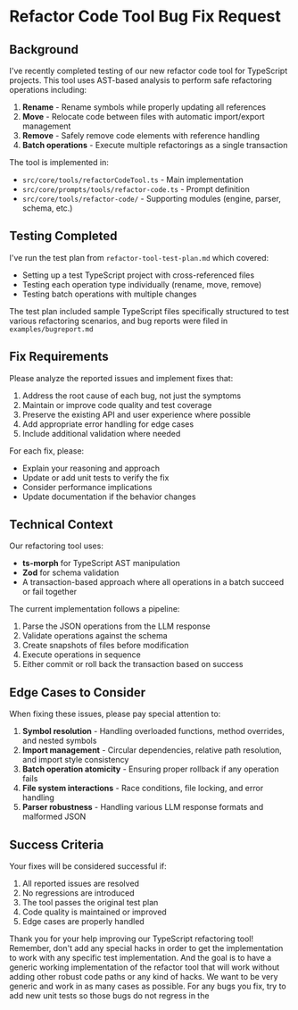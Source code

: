 # Refactor Code Tool Bug Fix Request

## Background

I've recently completed testing of our new refactor code tool for TypeScript projects. This tool uses AST-based analysis to perform safe refactoring operations including:

1. **Rename** - Rename symbols while properly updating all references
2. **Move** - Relocate code between files with automatic import/export management
3. **Remove** - Safely remove code elements with reference handling
4. **Batch operations** - Execute multiple refactorings as a single transaction

The tool is implemented in:

- `src/core/tools/refactorCodeTool.ts` - Main implementation
- `src/core/prompts/tools/refactor-code.ts` - Prompt definition
- `src/core/tools/refactor-code/` - Supporting modules (engine, parser, schema, etc.)

## Testing Completed

I've run the test plan from `refactor-tool-test-plan.md` which covered:

- Setting up a test TypeScript project with cross-referenced files
- Testing each operation type individually (rename, move, remove)
- Testing batch operations with multiple changes

The test plan included sample TypeScript files specifically structured to test various refactoring scenarios, and bug reports were filed in `examples/bugreport.md`

## Fix Requirements

Please analyze the reported issues and implement fixes that:

1. Address the root cause of each bug, not just the symptoms
2. Maintain or improve code quality and test coverage
3. Preserve the existing API and user experience where possible
4. Add appropriate error handling for edge cases
5. Include additional validation where needed

For each fix, please:

- Explain your reasoning and approach
- Update or add unit tests to verify the fix
- Consider performance implications
- Update documentation if the behavior changes

## Technical Context

Our refactoring tool uses:

- **ts-morph** for TypeScript AST manipulation
- **Zod** for schema validation
- A transaction-based approach where all operations in a batch succeed or fail together

The current implementation follows a pipeline:

1. Parse the JSON operations from the LLM response
2. Validate operations against the schema
3. Create snapshots of files before modification
4. Execute operations in sequence
5. Either commit or roll back the transaction based on success

## Edge Cases to Consider

When fixing these issues, please pay special attention to:

1. **Symbol resolution** - Handling overloaded functions, method overrides, and nested symbols
2. **Import management** - Circular dependencies, relative path resolution, and import style consistency
3. **Batch operation atomicity** - Ensuring proper rollback if any operation fails
4. **File system interactions** - Race conditions, file locking, and error handling
5. **Parser robustness** - Handling various LLM response formats and malformed JSON

## Success Criteria

Your fixes will be considered successful if:

1. All reported issues are resolved
2. No regressions are introduced
3. The tool passes the original test plan
4. Code quality is maintained or improved
5. Edge cases are properly handled

Thank you for your help improving our TypeScript refactoring tool!
Remember, don't add any special hacks in order to get the implementation to work with any specific test implementation. And the goal is to have a generic working implementation of the refactor tool that will work without adding other robust code paths or any kind of hacks. We want to be very generic and work in as many cases as possible. For any bugs you fix, try to add new unit tests so those bugs do not regress in the

